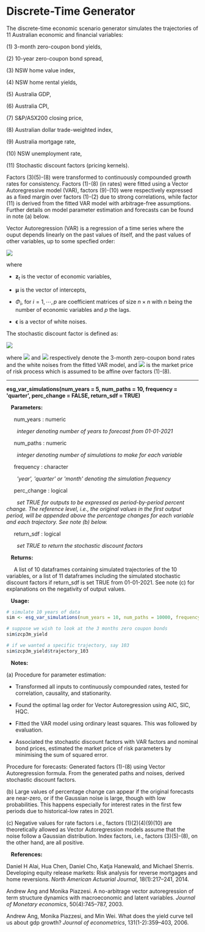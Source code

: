 # Discrete-Time Generator

The discrete-time economic scenario generator simulates the trajectories of 11 Australian economic and financial variables: 

(1) 3-month zero-coupon bond yields,

(2) 10-year zero-coupon bond spread,

(3) NSW home value index,

(4) NSW home rental yields,

(5) Australia GDP,

(6) Australia CPI,

(7) S&P/ASX200 closing price,

(8) Australian dollar trade-weighted index,

(9) Australia mortgage rate,

(10) NSW unemployment rate,

(11) Stochastic discount factors (pricing kernels).

Factors (3)(5)-(8) were transformed to continuously compounded growth rates for consistency. Factors (1)-(8) (in rates) were fitted using a Vector Autoregressive model (VAR), factors (9)-(10) were respectively expressed as a fixed margin over factors (1)-(2) due to strong correlations, while factor (11) is derived from the fitted VAR model with arbitrage-free assumptions. Further details on model parameter estimation and forecasts can be found in note (a) below. 

Vector Autoregression (VAR) is a regression of a time series where the ouput depends linearly on the past values of itself, and the past values of other variables, up to some specfied order: 

![](https://latex.codecogs.com/svg.image?\mathbf{z}_{t}&space;=&space;\mathbf{\mu}&space;&plus;&space;\Phi_{1}\mathbf{z}_{t-1}&plus;&space;\Phi_{2}\mathbf{z}_{t-2}&plus;\cdots&plus;&space;\Phi_{p}\mathbf{z}_{t-p}&space;&plus;&space;\mathbf{\epsilon},)

where  

* $\mathbf{z}_{t}$ is the vector of economic variables,

* $\boldsymbol{\mu}$ is the vector of intercepts,

* $\Phi_{i}$, for $i=1,\cdots, p$ are coefficient matrices of size $n \times n$ with $n$ being the number of economic variables and $p$ the lags. 

* $\boldsymbol{\epsilon}$ is a vector of white noises. 

The stochastic discount factor is defined as: 

![](https://latex.codecogs.com/svg.image?s_{t&plus;1}&space;=&space;\exp&space;\left(-&space;\mathbf{e}_1&space;^\top&space;\mathbf{z}_t&space;-&space;\frac{1}{2}&space;\mathbf{\lambda}_t^\top&space;\mathbf{\lambda}_t&space;-&space;\mathbf{\lambda}_t^\top&space;\mathbf{\epsilon}_{t&plus;1}&space;\right),)

where ![](https://latex.codecogs.com/svg.image?\mathbf{e}_1^\top&space;\mathbf{z}_t) and ![](https://latex.codecogs.com/svg.image?\mathbf{\epsilon}_t) respectively denote the 3-month zero-coupon bond rates and  the white noises from the fitted VAR model, and ![](https://latex.codecogs.com/svg.image?\mathbf{\lambda}_t) is the market price of risk process which is assumed to be affine over factors (1)-(8). 


---


**esg_var_simulations(num_years = 5, num_paths = 10, frequency = 'quarter', perc_change = FALSE, return_sdf = TRUE)**

&nbsp;&nbsp; **Parameters:**

&nbsp;&nbsp;&nbsp;&nbsp; num_years : numeric

&nbsp;&nbsp;&nbsp;&nbsp;&nbsp;&nbsp; *integer denoting number of years to forecast from 01-01-2021*

&nbsp;&nbsp;&nbsp;&nbsp; num_paths : numeric

&nbsp;&nbsp;&nbsp;&nbsp;&nbsp;&nbsp; *integer denoting number of simulations to make for each variable*

&nbsp;&nbsp;&nbsp;&nbsp; frequency : character

&nbsp;&nbsp;&nbsp;&nbsp;&nbsp;&nbsp; *'year', 'quarter' or 'month' denoting the simulation frequency*

&nbsp;&nbsp;&nbsp;&nbsp; perc_change : logical

&nbsp;&nbsp;&nbsp;&nbsp;&nbsp;&nbsp; *set TRUE for outputs to be expressed as period-by-period percent change. The reference level, i.e., the original values in the first output period, will be appended above the percentage changes for each variable and each trajectory. See note (b) below.*

&nbsp;&nbsp;&nbsp;&nbsp; return_sdf : logical 

&nbsp;&nbsp;&nbsp;&nbsp;&nbsp;&nbsp; *set TRUE to return the stochastic discount factors*

&nbsp;&nbsp; **Returns:**

&nbsp;&nbsp;&nbsp;&nbsp; A list of 10 dataframes containing simulated trajectories of the 10 variables, or a list of 11 dataframes including the simulated stochastic discount factors if return_sdf is set TRUE from 01-01-2021. See note (c) for explanations on the negativity of output values. 

&nbsp;&nbsp; **Usage:**

```r
# simulate 10 years of data
sim <- esg_var_simulations(num_years = 10, num_paths = 10000, frequency = 'year')

# suppose we wish to look at the 3 months zero coupon bonds
sim$zcp3m_yield

# if we wanted a specific trajectory, say 103
sim$zcp3m_yield$trajectory_103
```

&nbsp;&nbsp; **Notes:**

  (a) Procedure for parameter estimation: 
  
  * Transformed all inputs to continuously compounded rates, tested for correlation, causality, and stationarity. 
        
  * Found the optimal lag order for Vector Autoregression using AIC, SIC, HQC. 
        
  * Fitted the VAR model using ordinary least squares. This was followed by evaluation. 
        
  * Associated the stochastic discount factors with VAR factors and nominal bond prices, estimated the market price of risk parameters by minimising the sum of squared error. 
        
   Procedure for forecasts: Generated factors (1)-(8) using Vector Autoregression formula. From the generated paths and noises, derived stochastic discount factors. 
  
  (b) Large values of percentage change can appear if the original forecasts are near-zero, or if the Gaussian noise is large, though with low probabilities. This happens especially for interest rates in the first few periods due to historical-low rates in 2021. 

  (c) Negative values for rate factors i.e., factors (1)(2)(4)(9)(10) are theoretically allowed as Vector Autoregression models assume that the noise follow a Gaussian distribution. Index factors, i.e., factors (3)(5)-(8), on the other hand, are all positive. 


&nbsp;&nbsp; **References:**

Daniel H Alai, Hua Chen, Daniel Cho, Katja Hanewald, and Michael Sherris. Developing equity release markets: Risk analysis for reverse mortgages and home reversions. _North American Actuarial Journal_, 18(1):217–241, 2014.

Andrew Ang and Monika Piazzesi. A no-arbitrage vector autoregression of term structure dynamics with macroeconomic and latent variables. _Journal of Monetary economics_, 50(4):745–787, 2003.

Andrew Ang, Monika Piazzesi, and Min Wei. What does the yield curve tell us about gdp growth? _Journal of econometrics_, 131(1-2):359–403, 2006.




















